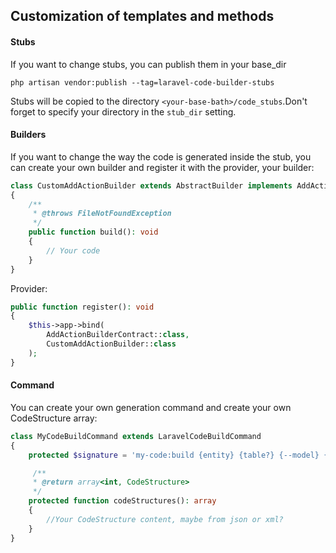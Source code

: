 ## Customization of templates and methods
#### Stubs
If you want to change stubs, you can publish them in your base_dir
```shell
php artisan vendor:publish --tag=laravel-code-builder-stubs
```
Stubs will be copied to the directory `<your-base-bath>/code_stubs`.Don't forget to specify your directory in the `stub_dir` setting.
#### Builders
If you want to change the way the code is generated inside the stub, you can create your own builder and register it with the provider, your builder:
```php
class CustomAddActionBuilder extends AbstractBuilder implements AddActionBuilderContract
{
    /**
     * @throws FileNotFoundException
     */
    public function build(): void
    {
        // Your code
    }
}
```
Provider:
```php
public function register(): void
{
    $this->app->bind(
        AddActionBuilderContract::class,
        CustomAddActionBuilder::class
    );
}
```
#### Command
You can create your own generation command and create your own CodeStructure array:
```php
class MyCodeBuildCommand extends LaravelCodeBuildCommand
{
    protected $signature = 'my-code:build {entity} {table?} {--model} {--request} {--addAction} {--editAction} {--request} {--controller} {--route} {--form} {--table} {--DTO} {--builders} {--has-many=*} {--has-one=*} {--belongs-to-many=*}';

     /**
     * @return array<int, CodeStructure>
     */
    protected function codeStructures(): array
    {
        //Your CodeStructure content, maybe from json or xml?
    }
}
```